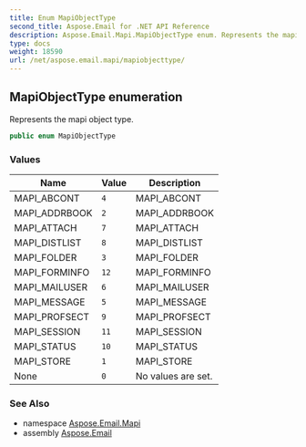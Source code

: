 ```yaml
---
title: Enum MapiObjectType
second_title: Aspose.Email for .NET API Reference
description: Aspose.Email.Mapi.MapiObjectType enum. Represents the mapi object type
type: docs
weight: 18590
url: /net/aspose.email.mapi/mapiobjecttype/
---
```

## MapiObjectType enumeration

Represents the mapi object type.

```csharp
public enum MapiObjectType
```

### Values

| Name | Value | Description |
| --- | --- | --- |
| MAPI_ABCONT | `4` | MAPI_ABCONT |
| MAPI_ADDRBOOK | `2` | MAPI_ADDRBOOK |
| MAPI_ATTACH | `7` | MAPI_ATTACH |
| MAPI_DISTLIST | `8` | MAPI_DISTLIST |
| MAPI_FOLDER | `3` | MAPI_FOLDER |
| MAPI_FORMINFO | `12` | MAPI_FORMINFO |
| MAPI_MAILUSER | `6` | MAPI_MAILUSER |
| MAPI_MESSAGE | `5` | MAPI_MESSAGE |
| MAPI_PROFSECT | `9` | MAPI_PROFSECT |
| MAPI_SESSION | `11` | MAPI_SESSION |
| MAPI_STATUS | `10` | MAPI_STATUS |
| MAPI_STORE | `1` | MAPI_STORE |
| None | `0` | No values are set. |

### See Also

* namespace [Aspose.Email.Mapi](../../aspose.email.mapi/)
* assembly [Aspose.Email](../../)


